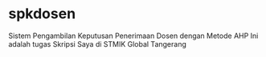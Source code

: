 # spkdosen
Sistem Pengambilan Keputusan Penerimaan Dosen dengan Metode AHP
Ini adalah tugas Skripsi Saya di STMIK Global Tangerang
